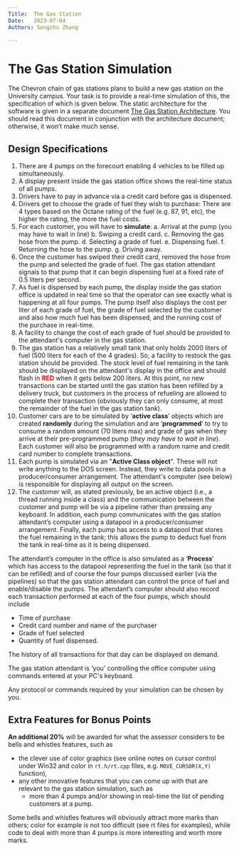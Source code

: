 ```yaml
---
Title:  The Gas Station
Date:   2023-07-04
Authors: Songzhu Zhang

---
```


# The Gas Station Simulation
The Chevron chain of gas stations plans to build a new gas station on the University campus. Your task is to provide a real-time simulation of this, the specification of which is given below. The static architecture for the software is given in a separate document [The Gas Station Architecture](The_Gas_Station_Architecture.pdf). You should read this document in conjunction with the architecture document; otherwise, it won’t make much sense.

## Design Specifications
1.  There are 4 pumps on the forecourt enabling 4 vehicles to be filled up simultaneously.
2.  A display present inside the gas station office shows the real-time status of all pumps.
3.  Drivers have to pay in advance via a credit card before gas is dispensed.
4.  Drivers get to choose the grade of fuel they wish to purchase: There are 4 types based on the Octane rating of the fuel (e.g. 87, 91, etc), the higher the rating, the more the fuel costs.
5.  For each customer, you will have to **simulate**:
	a. Arrival at the pump (you may have to wait in line)
	b. Swiping a credit card.
	c. Removing the gas hose from the pump.
	d. Selecting a grade of fuel.
	e. Dispensing fuel.
	f. Returning the hose to the pump.
	g. Driving away.
6.  Once the customer has swiped their credit card, removed the hose from the pump and selected the grade of fuel. The gas station attendant signals to that pump that it can begin dispensing fuel at a fixed rate of 0.5 liters per second.
7.  As fuel is dispensed by each pump, the display inside the gas station office is updated in real time so that the operator can see exactly what is happening at all four pumps. The pump itself also displays the cost per liter of each grade of fuel, the grade of fuel selected by the customer and also how much fuel has been dispensed, and the running cost of the purchase in real-time.
8.  A facility to change the cost of each grade of fuel should be provided to the attendant's computer in the gas station.
9.  The gas station has a relatively small tank that only holds 2000 liters of fuel (500 liters for each of the 4 grades). So, a facility to restock the gas station should be provided. The stock level of fuel remaining in the tank should be displayed on the attendant's display in the office and should flash in <span  style="color: red;">**RED**</span> when it gets below 200 liters. At this point, no new transactions can be started until the gas station has been refilled by a delivery truck, but customers in the process of refueling are allowed to complete their transaction (obviously they can only consume, at most the remainder of the fuel in the gas station tank).
10.  Customer cars are to be simulated by ‘**active class**’ objects which are created **randomly** during the simulation and are ‘**programmed**’ to try to consume a random amount (70 liters max) and grade of gas when they arrive at their pre-programmed pump (_they may have to wait in line_). Each customer will also be programmed with a random name and credit card number to complete transactions.
11.  Each pump is simulated via an "**Active Class object**". These will not write anything to the DOS screen. Instead, they write to data pools in a producer/consumer arrangement. The attendant's computer (see below) is responsible for displaying all output on the screen.  
12.  The customer will, as stated previously, be an active object (i.e., a thread running inside a class) and the communication between the customer and pump will be via a pipeline rather than pressing any keyboard. In addition, each pump communicates with the gas station attendant’s computer using a datapool in a producer/consumer arrangement. Finally, each pump has access to a datapool that stores the fuel remaining in the tank; this allows the pump to deduct fuel from the tank in real-time as it is being dispensed.

The attendant’s computer in the office is also simulated as a ‘**Process**’ which has access to the datapool representing the fuel in the tank (so that it can be refilled) and of course the four pumps discussed earlier (via the pipelines) so that the gas station attendant can control the price of fuel and enable/disable the pumps. The attendant’s computer should also record each transaction performed at each of the four pumps, which should include

* Time of purchase
* Credit card number and name of the purchaser
* Grade of fuel selected
* Quantity of fuel dispensed.

The history of all transactions for that day can be displayed on demand.

The gas station attendant is ‘you’ controlling the office computer using commands entered at your PC's keyboard.

Any protocol or commands required by your simulation can be chosen by you.

## Extra Features for Bonus Points
**An additional 20%** will be awarded for what the assessor considers to be bells and whistles features, such as
* the clever use of color graphics (see online notes on cursor control under Win32 and color in `rt.h/rt.cpp` files, e.g. `MOVE_CURSOR(X,Y)` function),
* any other innovative features that you can come up with that are relevant to the gas station simulation, such as
	* more than 4 pumps and/or showing in real-time the list of pending customers at a pump.

Some bells and whistles features will obviously attract more marks than others; color for example is not too difficult (see rt files for examples), while code to deal with more than 4 pumps is more interesting and worth more marks.
